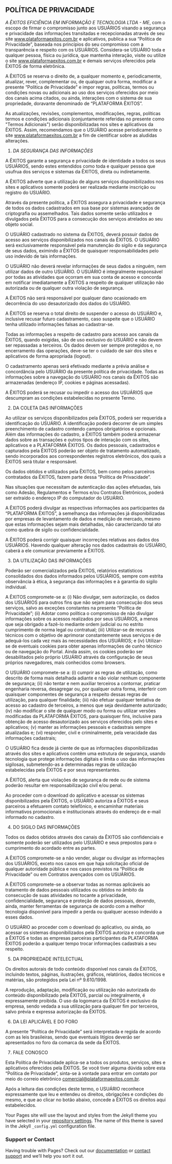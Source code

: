 ## POLÍTICA DE PRIVACIDADE

*A ÊXITOS EFICIÊNCIA EM INFORMAÇÃO E TECNOLOGIA LTDA - ME*, com o escopo de firmar o compromisso junto aos USUÁRIOS visando a segurança e privacidade das informações transitadas e recepcionadas através de seu site www.plataformaexitos.com.br  e aplicativos, publica a sua “Política de Privacidade”, baseada nos princípios do seu compromisso com a transparência e respeito com os USUÁRIOS. Considera-se USUÁRIO toda e qualquer pessoa, física ou jurídica, que mantenha interação, visite ou utilize o site www.plataformaexitos.com.br e demais serviços oferecidos pela ÊXITOS de forma eletrônica.

A ÊXITOS se reserva o direito de, a qualquer momento e, periodicamente, atualizar, rever, complementar ou, de qualquer outra forma, modificar a presente  “Política de Privacidade” e impor regras, políticas, termos ou condições novas ou adicionais ao uso dos serviços oferecidos por meio dos canais acima citados, ou ainda, interações com o sistema de sua propriedade, doravante denominado de “PLATAFORMA ÊXITOS”.

As atualizações, revisões, complementos, modificações, regras, políticas termos e condições adicionais (conjuntamente referidas no presente como "Termos Adicionais") serão disponibilizadas nos sites e aplicativos da ÊXITOS. Assim, recomendamos que o USUÁRIO acesse periodicamente o site www.plataformaexitos.com.br a fim de cientificar sobre as aludidas alterações.

1. *DA SEGURANÇA DAS INFORMAÇÕES*

A ÊXITOS garante a segurança e privacidade de identidade a todos os seus USUÁRIOS, sendo estes entendidos como toda e qualquer pessoa que usufrua dos serviços e sistemas da ÊXITOS, direta ou indiretamente.

A ÊXITOS adverte que a utilização de alguns serviços disponibilizados nos sites e aplicativos somente poderá ser realizada mediante inscrição ou registro do USUÁRIO.

Através da presente política, a ÊXITOS assegura a privacidade e segurança de todos os dados cadastrados em sua base por sistemas avançados de criptografia ou assemelhados. Tais dados somente serão utilizados e divulgados pela ÊXITOS para a consecução dos serviços atrelados ao seu objeto social.

O USUÁRIO cadastrado no sistema da ÊXITOS, deverá possuir dados de acesso aos serviços disponibilizados nos canais da ÊXITOS. O USUÁRIO será exclusivamente responsável pela manutenção do sigilo e da segurança de seus dados, eximindo a ÊXITOS de quaisquer responsabilidades pelo uso indevido de tais informações.

O USUÁRIO não deverá revelar informações de seus dados a ninguém, nem utilizar dados de outro USUÁRIO. O USUÁRIO é integralmente responsável por todas as atividades que ocorram em sua conta de acesso e concorda em notificar imediatamente a ÊXITOS a respeito de qualquer utilização não autorizada ou de qualquer outra violação de segurança.

A ÊXITOS não será responsável por qualquer dano ocasionado em decorrência do uso desautorizado dos dados do USUÁRIO.

A ÊXITOS se reserva o total direito de suspender o acesso do USUÁRIO e, inclusive recusar futuro cadastramento, caso suspeite que o USUÁRIO tenha utilizado informações falsas ao cadastrar-se.

Todas as informações a respeito de cadastro para acesso aos canais da ÊXITOS, quando exigidas, são de uso exclusivo do USUÁRIO e não devem ser repassadas a terceiros. Os dados devem ser sempre protegidos e, no encerramento das operações, deve-se ter o cuidado de sair dos sites e aplicativos de forma apropriada (logout).

O cadastramento apenas será efetivado mediante a prévia análise e concordância pelo USUÁRIO da presente política de privacidade. Todas as informações sobre a navegação do USUÁRIO nos canais da ÊXITOS são armazenadas (endereço IP, cookies e páginas acessadas).

A ÊXITOS poderá se recusar ou impedir o acesso dos USUÁRIOS que descumpram as condições estabelecidas no presente Termo.

2. DA COLETA DAS INFORMAÇÕES

Ao utilizar os serviços disponibilizados pela ÊXITOS, poderá ser requerida a identificação do USUÁRIO. A identificação poderá decorrer de um simples preenchimento de cadastro contendo campos obrigatórios e opcionais. Além das informações do cadastro, a ÊXITOS também poderá armazenar dados sobre as transações e outros tipos de interação com os sites, aplicativos e a PLATAFORMA ÊXITOS. Os dados pessoais, cadastrados e capturados pela ÊXITOS poderão ser objeto de tratamento automatizado, sendo incorporados aos correspondentes registros eletrônicos, dos quais a ÊXITOS será titular e responsável.

Os dados obtidos e utilizados pela ÊXITOS, bem como pelos parceiros contratados da ÊXITOS, fazem parte dessa “Política de Privacidade”.

Nas situações que necessitam de autenticação das ações efetuadas, tais como Adesão, Regulamentos e Termos e/ou Contratos Eletrônicos, poderá ser extraído o endereço IP do computador do USUÁRIO.

 

A ÊXITOS poderá divulgar as respectivas informações aos participantes da “PLATAFORMA ÊXITOS”, à semelhança das informações já disponibilizadas por empresas de levantamento de dados e medição de mercado, mesmo que estas informações sejam mais detalhadas, não caracterizando tal ato como quebra de sigilo ou confidencialidade.

A ÊXITOS poderá corrigir quaisquer incorreções relativas aos dados dos USUÁRIOS. Havendo qualquer alteração nos dados cadastrais do USUÁRIO, caberá a ele comunicar previamente a ÊXITOS.

3. DA UTILIZAÇÃO DAS INFORMAÇÕES

Poderão ser comercializados pela ÊXITOS, relatórios estatísticos consolidados dos dados informados pelos USUÁRIOS, sempre com estrita observância à ética, à segurança das informações e à garantia do sigilo individual.

A ÊXITOS compromete-se a: (i) Não divulgar, sem autorização, os dados dos USUÁRIOS para outros fins que não sejam para consecução dos seus serviços, salvo as exceções constantes na presente “Política de Privacidade”; (ii) Adotar como política o compromisso de não divulgar informações sobre os acessos realizados por seus USUÁRIOS, a menos que seja obrigado a fazê-lo mediante ordem judicial ou no estrito cumprimento de norma legal ou contratual; (iii) Utilizar-se de recursos técnicos com o objetivo de aprimorar constantemente seus serviços e de adequá-los cada vez mais às necessidades dos USUÁRIOS; e (iv) Utilizar-se de eventuais cookies para obter apenas informações de cunho técnico ou de navegação do Portal. Ainda assim, os cookies poderão ser desabilitados pelo próprio USUÁRIO através da configuração de seus próprios navegadores, mais conhecidos como browsers.

O USUÁRIO compromete-se a: (i) cumprir as regras de utilização, como descrito de forma mais detalhada adiante e não violar nenhum componente de segurança; (ii) não tentar e nem auxiliar terceiros a contornar, praticar engenharia reversa, desagregar ou, por qualquer outra forma, interferir com quaisquer componentes de segurança a respeito dessas regras de utilização, para qualquer finalidade; (iii) não efetuar qualquer tentativa de acesso ao cadastro de terceiros, a menos que seja devidamente autorizado; (iv) não modificar o site de qualquer modo ou forma ou utilizar versões modificadas da PLATAFORMA ÊXITOS, para quaisquer fins, inclusive para obtenção de acesso desautorizado aos serviços oferecidos pelo sites e aplicativos; (v) manter as informações pessoais e cadastrais sempre atualizadas e; (vi) responder, civil e criminalmente, pela veracidade das informações cadastrais;

O USUÁRIO fica desde já ciente de que as informações disponibilizadas através dos sites e aplicativos contêm uma estrutura de segurança, usando tecnologia que protege informações digitais e limita o uso das informações sigilosas, submetendo-as a determinadas regras de utilização estabelecidas pela ÊXITOS e por seus representantes.

A ÊXITOS, alerta que violações de segurança de rede ou de sistema poderão resultar em responsabilização civil e/ou penal.

Ao proceder com o download do aplicativo e acessar os sistemas disponibilizados pela ÊXITOS, o USUÁRIO autoriza a ÊXITOS e seus parceiros a efetuarem contato telefônico, e encaminhar materiais informativos promocionais e institucionais através do endereço de e-mail informado no cadastro.

4. DO SIGILO DAS INFORMAÇÕES

Todos os dados obtidos através dos canais da ÊXITOS são confidenciais e somente poderão ser utilizados pelo USUÁRIO e seus prepostos para o cumprimento do acordado entre as partes.

A ÊXITOS compromete-se a não vender, alugar ou divulgar as informações dos USUÁRIOS, exceto nos casos em que haja solicitação oficial de qualquer autoridade pública e nos casos previstos na “Política de Privacidade” ou em Contratos avençados com os USUÁRIOS.

A ÊXITOS compromete-se a observar todas as normas aplicáveis ao tratamento de dados pessoais utilizados ou obtidos no âmbito da consecução de suas atividades no tocante a privacidade, confidencialidade, segurança e proteção de dados pessoais, devendo, ainda, manter ferramentas de segurança de acordo com a melhor tecnologia disponível para impedir a perda ou qualquer acesso indevido a esses dados.

O USUÁRIO ao proceder com o download do aplicativo, ou ainda, ao acessar os sistemas disponibilizados pela ÊXITOS autoriza e concorda que a ÊXITOS e todas as empresas parceiras participantes da PLATAFORMA ÊXITOS poderão a qualquer tempo trocar informações cadastrais a seu respeito.

5. DA PROPRIEDADE INTELECTUAL

Os direitos autorais de todo conteúdo disponível nos canais da ÊXITOS, incluindo textos, páginas, ilustrações, gráficos, relatórios, dados técnicos e matérias, são protegidos pela Lei nº 9.610/1998.

A reprodução, adaptação, modificação ou utilização não autorizada do conteúdo disponibilizado pela ÊXITOS, parcial ou integralmente, é expressamente proibida. O uso da logomarca da ÊXITOS é exclusivo da empresa, sendo vedada a sua utilização para qualquer fim por terceiros, salvo prévia e expressa autorização da ÊXITOS.

6. DA LEI APLICÁVEL E DO FORO

A presente “Política de Privacidade” será interpretada e regida de acordo com as leis brasileiras, sendo que eventuais litígios deverão ser apresentados no foro da comarca da sede da ÊXITOS.

7. FALE CONOSCO

Esta Política de Privacidade aplica-se a todos os produtos, serviços, sites e aplicativos oferecidos pela ÊXITOS. Se você tiver alguma dúvida sobre esta “Política de Privacidade”, sinta-se à vontade para entrar em contato por meio do correio eletrônico comercial@plataformaexitos.com.br.

Após a leitura das condições deste termo, o USUÁRIO reconhece expressamente que leu e entendeu os direitos, obrigações e condições do mesmo, e que ao clicar no botão abaixo, concede a ÊXITOS os direitos aqui estabelecidos.

Your Pages site will use the layout and styles from the Jekyll theme you have selected in your [repository settings](https://github.com/speedsis/page/settings). The name of this theme is saved in the Jekyll `_config.yml` configuration file.

### Support or Contact

Having trouble with Pages? Check out our [documentation](https://docs.github.com/categories/github-pages-basics/) or [contact support](https://github.com/contact) and we’ll help you sort it out.

